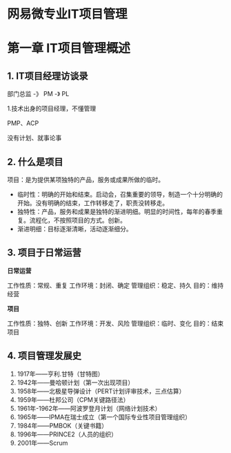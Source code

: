 # 网易微专业IT项目管理 #

# 第一章 IT项目管理概述 #

## 1. IT项目经理访谈录 ##

部门总监 -》 PM -》 PL

1.技术出身的项目经理，不懂管理

PMP、ACP 

没有计划、就事论事

## 2. 什么是项目 ##

项目：是为提供某项独特的产品，服务或成果所做的临时。

* 临时性：明确的开始和结束。启动会，召集重要的领导，制造一个十分明确的开始。没有明确的结束，工作转移走了，职责没转移走。
* 独特性：产品，服务和成果是独特的渐进明细。明显的时间性，每年的春季重复。流程化，不按照项目的方式。创新。
* 渐进明细：目标逐渐清晰，活动逐渐细分。

## 3. 项目于日常运营 ##

**日常运营**

工作性质：常规、重复
工作环境：封闭、确定
管理组织：稳定、持久
目的：维持经营

**项目**

工作性质：独特、创新
工作环境：开发、风险
管理组织：临时、变化
目的：结束项目

## 4. 项目管理发展史 ##

1. 1917年——亨利.甘特（甘特图）
2. 1942年——曼哈顿计划（第一次出现项目）
3. 1958年——北极星导弹设计（PERT计划评审技术，三点估算）
4. 1959年——杜邦公司（CPM关键路径法）
5. 1961年-1962年——阿波罗登月计划（网络计划技术）
6. 1965年——IPMA在瑞士成立（第一个国际专业性项目管理组织）
7. 1984年——PMBOK（关键书籍）
8. 1996年——PRINCE2（人员的组织）
9. 2001年——Scrum
